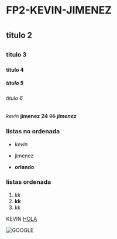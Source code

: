 # FP2-KEVIN-JIMENEZ <h1>
## titulo 2 <h2>
### titulo 3 <h3>
#### titulo 4 <h4>
<h5> titulo 5 </h5>

###### titulo 6 <h6>

*kevin* **jimenez** __24__ ~~95~~ *__jimenez__*

### listas no ordenada

- *kevin*
* jimenez
+ **orlando**

### listas ordenada
1. *kk*
2. **kk**
3. kk


KEVIN [HOLA](http://itq.edu.ec/)

![GOOGLE](https://androidayuda.com/app/uploads-androidayuda.com/2016/10/Google-Logo.jpg)




